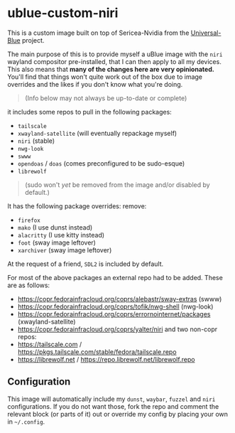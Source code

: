 # ublue-custom-niri

This is a custom image built on top of Sericea-Nvidia from the [Universal-Blue](https://universal-blue.org) project.

The main purpose of this is to provide myself a uBlue image with the `niri` wayland compositor pre-installed, that I can then apply to all my devices. This also means that **many of the changes here are very opinionated.** You'll find that things won't quite work out of the box due to image overrides and the likes if you don't know what you're doing.

> (Info below may not always be up-to-date or complete)

it includes some repos to pull in the following packages:

- `tailscale`
- `xwayland-satellite` (will eventually repackage myself)
- `niri` (stable)
- `nwg-look`
- `swww`
- `opendoas` / `doas` (comes preconfigured to be sudo-esque)
- `librewolf`
> (sudo won't *yet* be removed from the image and/or disabled by default.)

It has the following package overrides:
remove:

- `firefox`
- `mako` (I use dunst instead)
- `alacritty` (I use kitty instead)
- `foot` (sway image leftover)
- `xarchiver` (sway image leftover)

At the request of a friend, `SDL2` is included by default.

For most of the above packages an external repo had to be added. These are as follows:

- https://copr.fedorainfracloud.org/coprs/alebastr/sway-extras (swww)
- https://copr.fedorainfracloud.org/coprs/tofik/nwg-shell (nwg-look)
- https://copr.fedorainfracloud.org/coprs/errornointernet/packages (xwayland-satellite)
- https://copr.fedorainfracloud.org/coprs/yalter/niri
and two non-copr repos:
- https://tailscale.com / https://pkgs.tailscale.com/stable/fedora/tailscale.repo
- https://librewolf.net / https://repo.librewolf.net/librewolf.repo

## Configuration

This image will automatically include my `dunst`, `waybar`, `fuzzel` and `niri` configurations. If you do not want those, fork the repo and comment the relevant block (or parts of it) out or override my config by placing your own in `~/.config`.
